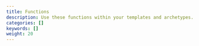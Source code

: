 ```yaml
---
title: Functions
description: Use these functions within your templates and archetypes.
categories: []
keywords: []
weight: 20
---
```

